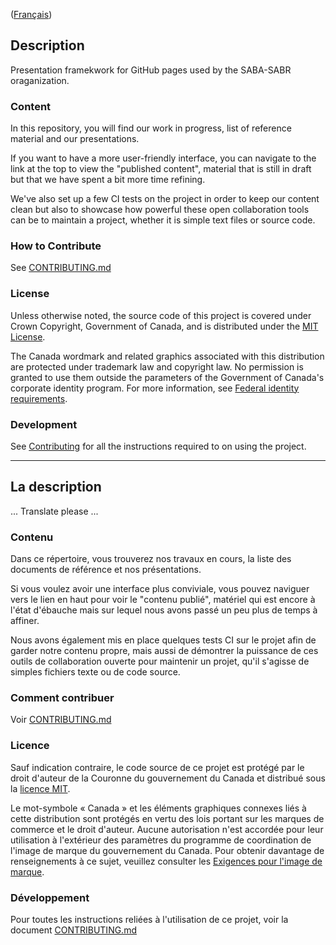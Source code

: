 ([Français](#la-description))

## Description

Presentation framekwork for GitHub pages used by the SABA-SABR oraganization. 

### Content

In this repository, you will find our work in progress, list of reference material and our presentations.

If you want to have a more user-friendly interface, you can navigate to the link at the top to view the "published content", material that is still in draft but that we have spent a bit more time refining.

We've also set up a few CI tests on the project in order to keep our content clean but also to showcase how powerful these open collaboration tools can be to maintain a project, whether it is simple text files or source code.

### How to Contribute

See [CONTRIBUTING.md](CONTRIBUTING.md)

### License

Unless otherwise noted, the source code of this project is covered under Crown Copyright, Government of Canada, and is distributed under the [MIT License](LICENSE).

The Canada wordmark and related graphics associated with this distribution are protected under trademark law and copyright law.
No permission is granted to use them outside the parameters of the Government of Canada's corporate identity program.
For more information, see [Federal identity requirements](https://www.canada.ca/en/treasury-board-secretariat/topics/government-communications/federal-identity-requirements.html).

### Development

See [Contributing](./CONTRIBUTING.md) for all the instructions required to on using the project.

______________________

## La description

... Translate please ...

### Contenu

Dans ce répertoire, vous trouverez nos travaux en cours, la liste des documents de référence et nos présentations.

Si vous voulez avoir une interface plus conviviale, vous pouvez naviguer vers le lien en haut pour voir le "contenu publié", matériel qui est encore à l'état d'ébauche mais sur lequel nous avons passé un peu plus de temps à affiner.

Nous avons également mis en place quelques tests CI sur le projet afin de garder notre contenu propre, mais aussi de démontrer la puissance de ces outils de collaboration ouverte pour maintenir un projet, qu'il s'agisse de simples fichiers texte ou de code source.

### Comment contribuer

Voir [CONTRIBUTING.md](CONTRIBUTING.md)

### Licence

Sauf indication contraire, le code source de ce projet est protégé par le droit d'auteur de la Couronne du gouvernement du Canada et distribué sous la [licence MIT](LICENSE).

Le mot-symbole « Canada » et les éléments graphiques connexes liés à cette distribution sont protégés en vertu des lois portant sur les marques de commerce et le droit d'auteur.
Aucune autorisation n'est accordée pour leur utilisation à l'extérieur des paramètres du programme de coordination de l'image de marque du gouvernement du Canada.
Pour obtenir davantage de renseignements à ce sujet, veuillez consulter les [Exigences pour l'image de marque](https://www.canada.ca/fr/secretariat-conseil-tresor/sujets/communications-gouvernementales/exigences-image-marque.html).

### Développement

Pour toutes les instructions reliées à l'utilisation de ce projet, voir la document [CONTRIBUTING.md](CONTRIBUTING.md)
